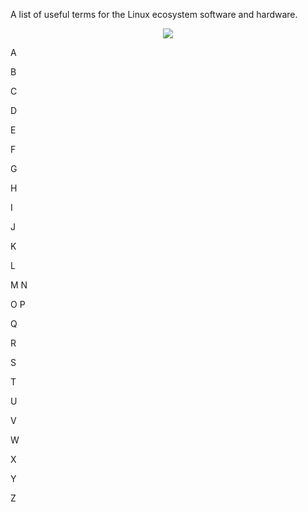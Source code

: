 A list of useful terms for the Linux ecosystem software and hardware.

<p align="center">
<img src="https://user-images.githubusercontent.com/45159366/213405830-b5e38f04-ff80-4984-8b6d-659691221ca4.png">
<br />
</p>

A


B

C

D

E

F

G

H

I

J

K

L

M
N

O
P

Q

R

S

T

U

V

W

X

Y

Z

